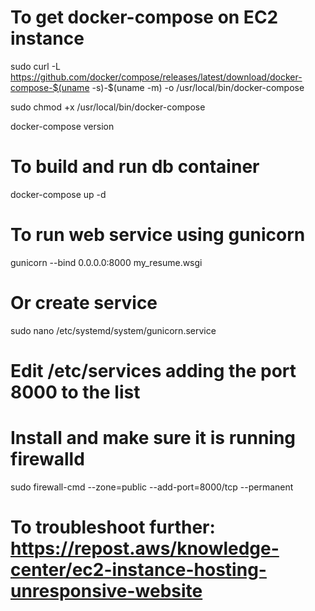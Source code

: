 # To get docker-compose on EC2 instance
sudo curl -L https://github.com/docker/compose/releases/latest/download/docker-compose-$(uname -s)-$(uname -m) -o /usr/local/bin/docker-compose

sudo chmod +x /usr/local/bin/docker-compose

docker-compose version

# To build and run db container
docker-compose up -d

# To run web service using gunicorn
gunicorn --bind 0.0.0.0:8000 my_resume.wsgi

# Or create service
sudo nano /etc/systemd/system/gunicorn.service

# Edit /etc/services adding the port 8000 to the list

# Install and make sure it is running firewalld
sudo firewall-cmd --zone=public --add-port=8000/tcp --permanent

# To troubleshoot further: https://repost.aws/knowledge-center/ec2-instance-hosting-unresponsive-website

